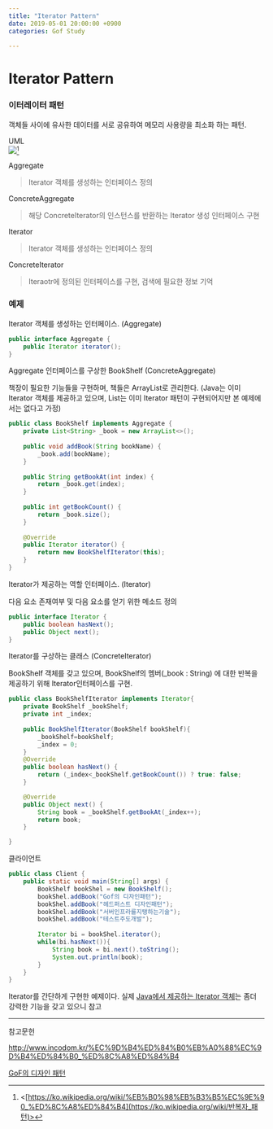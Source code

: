 ```yaml
---
title: "Iterator Pattern"
date: 2019-05-01 20:00:00 +0900
categories: Gof Study

---
```




# Iterator Pattern

### 이터레이터 패턴

 객체들 사이에 유사한 데이터를 서로 공유하여 메모리 사용량을 최소화 하는 패턴.

UML  
![](/assets/img/iterator_diagram.png)[^1]  

[^1]: <[https://ko.wikipedia.org/wiki/%EB%B0%98%EB%B3%B5%EC%9E%90_%ED%8C%A8%ED%84%B4](https://ko.wikipedia.org/wiki/반복자_패턴)>



Aggregate

> Iterator 객체를 생성하는 인터페이스 정의

ConcreteAggregate

> 해당 ConcreteIterator의 인스턴스를 반환하는 Iterator 생성 인터페이스 구현

Iterator

> Iterator 객체를 생성하는 인터페이스 정의

ConcreteIterator

> Iteraotr에 정의된 인터페이스를 구현, 검색에 필요한 정보 기억

### 예제

Iterator 객체를 생성하는 인터페이스. (Aggregate)

```java
public interface Aggregate {
	public Iterator iterator();
}
```

Aggregate 인터페이스를 구상한 BookShelf (ConcreteAggregate)

책장이 필요한 기능들을 구현하며, 책들은 ArrayList로 관리한다. (Java는 이미 Iterator 객체를 제공하고 있으며, List는 이미 Iterator 패턴이 구현되어지만 본 예제에서는 없다고 가정)

```java
public class BookShelf implements Aggregate {
	private List<String> _book = new ArrayList<>();
	
	public void addBook(String bookName) {
		_book.add(bookName);
	}
	
	public String getBookAt(int index) {
		return _book.get(index);
	}
	
	public int getBookCount() {
		return _book.size();
	}	
	
	@Override
	public Iterator iterator() {
		return new BookShelfIterator(this);
	}
}
```

Iterator가 제공하는 역할 인터페이스. (Iterator)

다음 요소 존재여부 및 다음 요소를 얻기 위한 메소드 정의

```java
public interface Iterator {
    public boolean hasNext();
    public Object next();
}
```

Iterator를 구상하는 클래스 (ConcreteIterator)

BookShelf 객체를 갖고 있으며, BookShelf의 멤버(_book : String) 에 대한 반복을 제공하기 위해 Iterator인터페이스를 구현.

```java
public class BookShelfIterator implements Iterator{
	private BookShelf _bookShelf; 
	private int _index;
	
    public BookShelfIterator(BookShelf bookShelf){
        _bookShelf=bookShelf;
        _index = 0;
    }
	@Override
	public boolean hasNext() {
		return (_index<_bookShelf.getBookCount()) ? true: false;
	}

	@Override
	public Object next() {
		String book = _bookShelf.getBookAt(_index++);
		return book;
	}

}
```



클라이언트

```java
public class Client {
	public static void main(String[] args) {
		BookShelf bookShel = new BookShelf();
		bookShel.addBook("Gof의 디자인패턴");
		bookShel.addBook("헤드퍼스트 디자인패턴");
		bookShel.addBook("서버인프라를지탱하는기술");
		bookShel.addBook("테스트주도개발");
		
		Iterator bi = bookShel.iterator();
        while(bi.hasNext()){
            String book = bi.next().toString();
            System.out.println(book);
        }
	}
}
```

Iterator를 간단하게 구현한 예제이다. 실제 [Java에서 제공하는 Iterator 객체](https://docs.oracle.com/javase/8/docs/api/java/util/Iterator.html)는 좀더 강력한 기능을 갖고 있으니 참고

------

참고문헌

<http://www.incodom.kr/%EC%9D%B4%ED%84%B0%EB%A0%88%EC%9D%B4%ED%84%B0_%ED%8C%A8%ED%84%B4>

[GoF의 디자인 패턴 ](http://www.yes24.com/24/goods/17525598)
